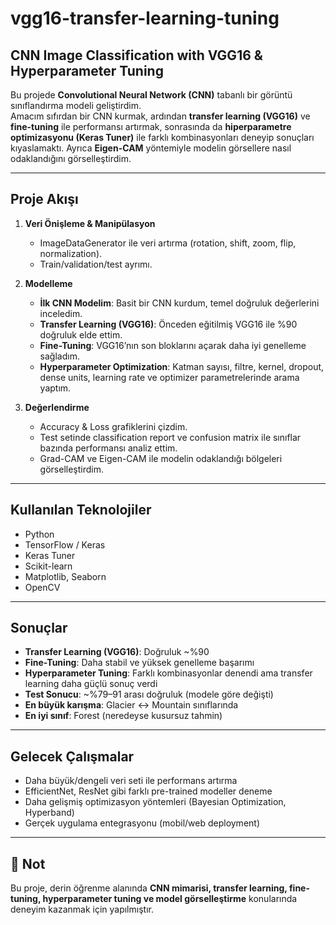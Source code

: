 # vgg16-transfer-learning-tuning

##  CNN Image Classification with VGG16 & Hyperparameter Tuning

Bu projede **Convolutional Neural Network (CNN)** tabanlı bir görüntü sınıflandırma modeli geliştirdim.  
Amacım sıfırdan bir CNN kurmak, ardından **transfer learning (VGG16)** ve **fine-tuning** ile performansı artırmak, sonrasında da **hiperparametre optimizasyonu (Keras Tuner)** ile farklı kombinasyonları deneyip sonuçları kıyaslamaktı.   Ayrıca **Eigen-CAM** yöntemiyle modelin görsellere nasıl odaklandığını görselleştirdim.   

---

## Proje Akışı
1. **Veri Önişleme & Manipülasyon**
   - ImageDataGenerator ile veri artırma (rotation, shift, zoom, flip, normalization).  
   - Train/validation/test ayrımı.  

2. **Modelleme**
   - **İlk CNN Modelim**: Basit bir CNN kurdum, temel doğruluk değerlerini inceledim.  
   - **Transfer Learning (VGG16)**: Önceden eğitilmiş VGG16 ile %90 doğruluk elde ettim.  
   - **Fine-Tuning**: VGG16’nın son bloklarını açarak daha iyi genelleme sağladım.  
   - **Hyperparameter Optimization**: Katman sayısı, filtre, kernel, dropout, dense units, learning rate ve optimizer parametrelerinde arama yaptım.  

3. **Değerlendirme**
   - Accuracy & Loss grafiklerini çizdim.  
   - Test setinde classification report ve confusion matrix ile sınıflar bazında performansı analiz ettim.  
   - Grad-CAM ve Eigen-CAM ile modelin odaklandığı bölgeleri görselleştirdim.  

---

## Kullanılan Teknolojiler
- Python 
- TensorFlow / Keras  
- Keras Tuner  
- Scikit-learn  
- Matplotlib, Seaborn  
- OpenCV  

---

## Sonuçlar
- **Transfer Learning (VGG16)**: Doğruluk ~%90  
- **Fine-Tuning**: Daha stabil ve yüksek genelleme başarımı  
- **Hyperparameter Tuning**: Farklı kombinasyonlar denendi ama transfer learning daha güçlü sonuç verdi  
- **Test Sonucu**: ~%79–91 arası doğruluk (modele göre değişti)  
- **En büyük karışma**: Glacier ↔ Mountain sınıflarında  
- **En iyi sınıf**: Forest (neredeyse kusursuz tahmin)  

---

## Gelecek Çalışmalar
- Daha büyük/dengeli veri seti ile performans artırma  
- EfficientNet, ResNet gibi farklı pre-trained modeller deneme  
- Daha gelişmiş optimizasyon yöntemleri (Bayesian Optimization, Hyperband)  
- Gerçek uygulama entegrasyonu (mobil/web deployment)  

---

## 📌 Not
Bu proje, derin öğrenme alanında **CNN mimarisi, transfer learning, fine-tuning, hyperparameter tuning ve model görselleştirme** konularında deneyim kazanmak için yapılmıştır.

